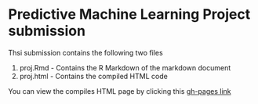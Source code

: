 # Predictive Machine Learning Project submission

Thsi submission contains the following two files

1. proj.Rmd - Contains the R Markdown of the markdown document
2. proj.html - Contains the compiled HTML code

You can view the compiles HTML page by clicking this [gh-pages link](https://salimv.github.io/PredictMachineLearning/proj.html)
